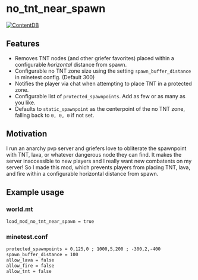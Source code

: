 # no_tnt_near_spawn

[![ContentDB](https://content.minetest.net/packages/cj_clippy/no_tnt_near_spawn/shields/title/)](https://content.minetest.net/packages/cj_clippy/no_tnt_near_spawn/)

## Features

* Removes TNT nodes (and other griefer favorites) placed within a configurable *horizontal* distance from spawn.
* Configurable no TNT zone size using the setting `spawn_buffer_distance` in minetest config. (Default 300)
* Notifies the player via chat when attempting to place TNT in a protected zone.
* Configurable list of `protected_spawnpoints`. Add as few or as many as you like.
* Defaults to `static_spawnpoint` as the centerpoint of the no TNT zone, falling back to `0, 0, 0` if not set.

## Motivation 

I run an anarchy pvp server and griefers love to obliterate the spawnpoint with TNT, lava, or whatever dangerous node they can find. It makes the server inaccessible to new players and I really want new combatents on my server! So I made this mod, which prevents players from placing TNT, lava, and fire within a configurable horizontal distance from spawn.


## Example usage

### world.mt

```txt
load_mod_no_tnt_near_spawn = true
```

### minetest.conf

```txt
protected_spawnpoints = 0,125,0 ; 1000,5,200 ; -300,2,-400
spawn_buffer_distance = 100
allow_lava = false
allow_fire = false
allow_tnt = false
```